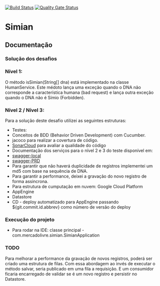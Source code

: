 [![Build Status](https://travis-ci.com/aryells/simian.svg?token=JagPGDWpyfSPinW9okvF&branch=master)](https://travis-ci.com/aryells/simian)
[![Quality Gate Status](https://sonarcloud.io/api/project_badges/measure?project=com.mercadolivre%3Asimian&metric=alert_status&token=1871ea73bdfcc9d0b1aa239b2fe8f81f0876f099)](https://sonarcloud.io/dashboard?id=com.mercadolivre%3Asimian)
# Simian
## Documentação

### Solução dos desafios
### Nível 1:
O método isSimian(String[] dna) está implementado na classe HumanService.
Este médoto lança uma exceção quando o DNA não corresponde a característica humana (bad request) e lança outra exceção quando o DNA não é Símio (Forbidden).
### Nível 2 / Nível 3:
Para a solução deste desafio utilizei as seguintes estruturas:
* Testes:
 * Conceitos de BDD (Behavior Driven Development) com Cucumber.
 * jacoco para realizar a covertura de código.
 * [SonarCloud](https://sonarcloud.io/) para avaliar a qualidade do código
* Documentação dos serviços para o nível 2 e 3 do teste disponível em:
 * [swagger-local](http://localhost:8080/swagger-ui.html)
 * [swagger-PRD](https://simian-274117.rj.r.appspot.com/swagger-ui.html)
* Para garantir que não haverá duplicidade de registros implementei um md5 com base na sequência de DNA.
* Para garantir a performance, deixei a gravação do novo registro de forma assincrona.
* Para estrutura de cumputação em nuvem: Google Cloud Platform
 * AppEngine
 * Datastore
 * CD - deploy automatizado para AppEngine passando ${git.commit.id.abbrev} como número de versão do deploy

### Execução do projeto
* Para rodar na IDE: classe principal - com.mercadolivre.simian.SimianApplication

### TODO
Para melhorar a performance da gravação de novos registros, poderá ser criado uma estrutura de filas.
Com essa abordagem ao invés de executar o método salvar, seria publicado em uma fila a requisição.
E um consumidor ficaria encarregado de validar se é um novo registro e persistir no Datastore.
